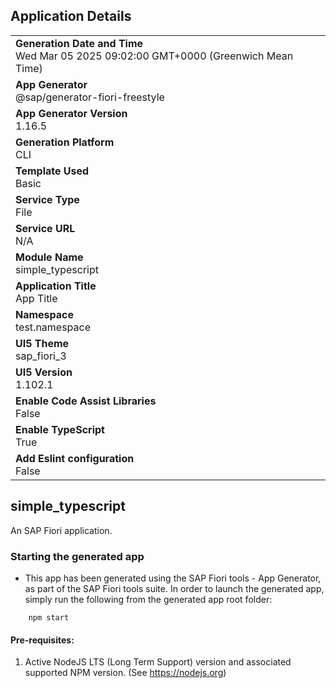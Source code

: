 ## Application Details
|               |
| ------------- |
|**Generation Date and Time**<br>Wed Mar 05 2025 09:02:00 GMT+0000 (Greenwich Mean Time)|
|**App Generator**<br>@sap/generator-fiori-freestyle|
|**App Generator Version**<br>1.16.5|
|**Generation Platform**<br>CLI|
|**Template Used**<br>Basic|
|**Service Type**<br>File|
|**Service URL**<br>N/A|
|**Module Name**<br>simple_typescript|
|**Application Title**<br>App Title|
|**Namespace**<br>test.namespace|
|**UI5 Theme**<br>sap_fiori_3|
|**UI5 Version**<br>1.102.1|
|**Enable Code Assist Libraries**<br>False|
|**Enable TypeScript**<br>True|
|**Add Eslint configuration**<br>False|

## simple_typescript

An SAP Fiori application.

### Starting the generated app

-   This app has been generated using the SAP Fiori tools - App Generator, as part of the SAP Fiori tools suite.  In order to launch the generated app, simply run the following from the generated app root folder:

```
    npm start
```

#### Pre-requisites:

1. Active NodeJS LTS (Long Term Support) version and associated supported NPM version.  (See https://nodejs.org)


